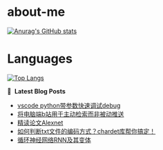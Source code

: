# about-me
[![Anurag's GitHub stats](https://github-readme-stats.vercel.app/api?username=whitewatercn)](https://github.com/anuraghazra/github-readme-stats)

# Languages
[![Top Langs](https://github-readme-stats.vercel.app/api/top-langs/?username=whitewatercn)](https://github.com/anuraghazra/github-readme-stats)

📕 &nbsp;**Latest Blog Posts**
<!-- BLOG-POST-LIST:START -->
- [vscode python带参数快速调试debug](https://forum.beginner.center/t/topic/1221/1)
- [将电脑端b站用于主动检索而非被动推送](https://forum.beginner.center/t/topic/1218/1)
- [精读论文Alexnet](https://forum.beginner.center/t/topic/1217/1)
- [如何判断txt文件的编码方式？chardet库帮你搞定！](https://forum.beginner.center/t/topic/1213/1)
- [循环神经网络RNN及其变体](https://forum.beginner.center/t/topic/1194/1)
<!-- BLOG-POST-LIST:END -->
